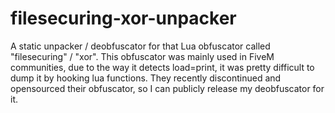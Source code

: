 # filesecuring-xor-unpacker
A static unpacker / deobfuscator for that Lua obfuscator called "filesecuring" / "xor".
This obfuscator was mainly used in FiveM communities, due to the way it detects load=print, it was pretty difficult to dump it by hooking lua functions.
They recently discontinued and opensourced their obfuscator, so I can publicly release my deobfuscator for it.

